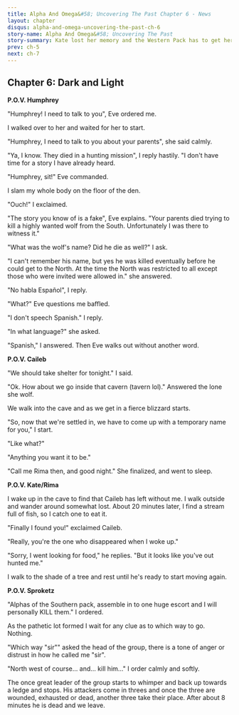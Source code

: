 ```yaml
---
title: Alpha And Omega&#58; Uncovering The Past Chapter 6 - News
layout: chapter
disqus: alpha-and-omega-uncovering-the-past-ch-6
story-name: Alpha And Omega&#58; Uncovering The Past
story-summary: Kate lost her memory and the Western Pack has to get her back but will she come back after she meets Caileb the old Southern Pack Leader?
prev: ch-5
next: ch-7
---
```


## Chapter 6: Dark and Light ##

**P.O.V. Humphrey**

"Humphrey! I need to talk to you", Eve ordered me.

I walked over to her and waited for her to start.

"Humphrey, I need to talk to you about your parents", she said calmly.

"Ya, I know. They died in a hunting mission", I reply hastily. "I don't have time for a story I have already heard.

"Humphrey, sit!" Eve commanded.

I slam my whole body on the floor of the den.

"Ouch!" I exclaimed.

"The story you know of is a fake", Eve explains. "Your parents died trying to kill a highly wanted wolf from the South. Unfortunately I was there to witness it."

"What was the wolf's name? Did he die as well?" I ask.

"I can't remember his name, but yes he was killed eventually before he could get to the North. At the time the North was restricted to all except those who were invited were allowed in." she answered.

"No habla Español", I reply.

"What?" Eve questions me baffled.

"I don't speech Spanish." I reply.

"In what language?" she asked.

"Spanish," I answered. Then Eve walks out without another word.

**P.O.V. Caileb**

"We should take shelter for tonight." I said.

"Ok. How about we go inside that cavern (tavern lol)." Answered the lone she wolf.

We walk into the cave and as we get in a fierce blizzard starts.

"So, now that we're settled in, we have to come up with a temporary name for you," I start.

"Like what?"

"Anything you want it to be."

"Call me Rima then, and good night." She finalized, and went to sleep.

**P.O.V. Kate/Rima**

I wake up in the cave to find that Caileb has left without me. I walk outside and wander around somewhat lost. About 20 minutes later, I find a stream full of fish, so I catch one to eat it.

"Finally I found you!" exclaimed Caileb.

"Really, you're the one who disappeared when I woke up."

"Sorry, I went looking for food," he replies. "But it looks like you've out hunted me."

I walk to the shade of a tree and rest until he's ready to start moving again.

**P.O.V. Sproketz**

"Alphas of the Southern pack, assemble in to one huge escort and I will personally KILL them." I ordered.

As the pathetic lot formed I wait for any clue as to which way to go. Nothing.

"Which way "sir"" asked the head of the group, there is a tone of anger or distrust in how he called me "sir".

"North west of course… and… kill him…" I order calmly and softly.

The once great leader of the group starts to whimper and back up towards a ledge and stops. His attackers come in threes and once the three are wounded, exhausted or dead, another three take their place. After about 8 minutes he is dead and we leave.
